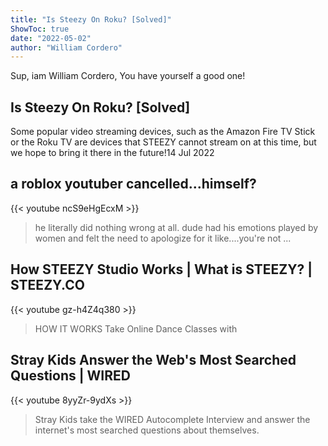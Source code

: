```yaml
---
title: "Is Steezy On Roku? [Solved]"
ShowToc: true 
date: "2022-05-02"
author: "William Cordero" 
---
```


Sup, iam William Cordero, You have yourself a good one!
## Is Steezy On Roku? [Solved]
Some popular video streaming devices, such as the Amazon Fire TV Stick or the Roku TV are devices that STEEZY cannot stream on at this time, but we hope to bring it there in the future!14 Jul 2022

## a roblox youtuber cancelled...himself?
{{< youtube ncS9eHgEcxM >}}
>he literally did nothing wrong at all. dude had his emotions played by women and felt the need to apologize for it like....you're not ...

## How STEEZY Studio Works | What is STEEZY? | STEEZY.CO
{{< youtube gz-h4Z4q380 >}}
>HOW IT WORKS Take Online Dance Classes with 

## Stray Kids Answer the Web's Most Searched Questions | WIRED
{{< youtube 8yyZr-9ydXs >}}
>Stray Kids take the WIRED Autocomplete Interview and answer the internet's most searched questions about themselves.

